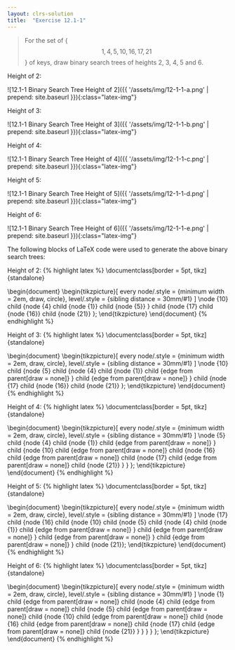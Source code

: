 ```yaml
---
layout: clrs-solution
title:  "Exercise 12.1-1"
---
```

>For the set of {$$ 1, 4, 5, 10, 16, 17, 21$$ } of keys, draw binary search trees of heights 2, 3, 4, 5 and 6.

Height of 2:

![12.1-1 Binary Search Tree Height of 2]({{ '/assets/img/12-1-1-a.png' | prepend: site.baseurl }}){:class="latex-img"}

Height of 3:

![12.1-1 Binary Search Tree Height of 3]({{ '/assets/img/12-1-1-b.png' | prepend: site.baseurl }}){:class="latex-img"}

Height of 4:

![12.1-1 Binary Search Tree Height of 4]({{ '/assets/img/12-1-1-c.png' | prepend: site.baseurl }}){:class="latex-img"}

Height of 5:

![12.1-1 Binary Search Tree Height of 5]({{ '/assets/img/12-1-1-d.png' | prepend: site.baseurl }}){:class="latex-img"}

Height of 6:

![12.1-1 Binary Search Tree Height of 6]({{ '/assets/img/12-1-1-e.png' | prepend: site.baseurl }}){:class="latex-img"}

The following blocks of LaTeX code were used to generate the above binary search trees:

Height of 2:
{% highlight latex %}
\documentclass[border = 5pt, tikz]{standalone}

\begin{document}
\begin{tikzpicture}[
  every node/.style = {minimum width = 2em, draw, circle},
  level/.style = {sibling distance = 30mm/#1}
  ]
  \node {10}
  child {node {4} 
        child {node {1}}
        child {node {5}}
        }
  child {node {17}
        child {node {16}}
        child {node {21}}
        };
\end{tikzpicture}
\end{document}
{% endhighlight %}

Height of 3:
{% highlight latex %}
\documentclass[border = 5pt, tikz]{standalone}

\begin{document}
\begin{tikzpicture}[
  every node/.style = {minimum width = 2em, draw, circle},
  level/.style = {sibling distance = 30mm/#1}
  ]
  \node {10}
  child {node {5} 
        child {node {4}
              child {node {1}}
              child {edge from parent[draw = none]}
              }
        child {edge from parent[draw = none]}
        }
  child {node {17}
         child {node {16}}
         child {node {21}}
        };
\end{tikzpicture}
\end{document}
{% endhighlight %}

Height of 4:
{% highlight latex %}
\documentclass[border = 5pt, tikz]{standalone}

\begin{document}
\begin{tikzpicture}[
  every node/.style = {minimum width = 2em, draw, circle},
  level/.style = {sibling distance = 30mm/#1}
  ]
  \node {5}
  child {node {4} 
        child {node {1}}
        child {edge from parent[draw = none]}
        }
  child {node {10}
        child {edge from parent[draw = none]}
        child {node {16}
              child {edge from parent[draw = none]}
              child {node {17}
                    child {edge from parent[draw = none]}
                    child {node {21}}
                    }
              }
        };
\end{tikzpicture}
\end{document}
{% endhighlight %}

Height of 5:
{% highlight latex %}
\documentclass[border = 5pt, tikz]{standalone}

\begin{document}
\begin{tikzpicture}[
  every node/.style = {minimum width = 2em, draw, circle},
  level/.style = {sibling distance = 30mm/#1}
  ]
  \node {17}
  child {node {16} 
        child {node {10}
              child {node {5}
                    child {node {4}
                          child {node {1}}
                          child {edge from parent[draw = none]}
                          }
                    child {edge from parent[draw = none]}
                    }
              child {edge from parent[draw = none]}
              }
        child {edge from parent[draw = none]}
        }
  child {node {21}};
\end{tikzpicture}
\end{document}
{% endhighlight %}

Height of 6:
{% highlight latex %}
\documentclass[border = 5pt, tikz]{standalone}

\begin{document}
\begin{tikzpicture}[
  every node/.style = {minimum width = 2em, draw, circle},
  level/.style = {sibling distance = 30mm/#1}
  ]
  \node {1}
  child {edge from parent[draw = none]}
  child {node {4}
        child {edge from parent[draw = none]}
        child {node {5}
              child {edge from parent[draw = none]}
              child {node {10}
                    child {edge from parent[draw = none]}
                    child {node {16}
                          child {edge from parent[draw = none]}
                          child {node {17}
                                child {edge from parent[draw = none]}
                                child {node {21}}
                                }
                          }
                    }
              }
        };
\end{tikzpicture}
\end{document}
{% endhighlight %}
